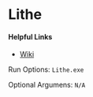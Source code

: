# Lithe

#### Helpful Links

* [Wiki](https://github.com/Arefu/Wolf/wiki/Lithe) 

Run Options:
``Lithe.exe``

Optional Argumens:
``N/A``

